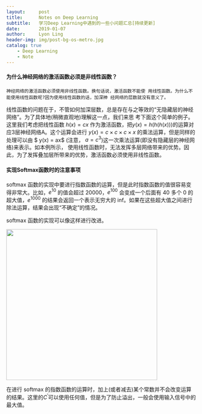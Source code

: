 ```yaml
---
layout:     post
title:      Notes on Deep Learning
subtitle:   学习Deep Learning中遇到的一些小问题汇总[持续更新]
date:       2019-01-07
author:     Lyon Ling
header-img: img/post-bg-os-metro.jpg
catalog: true
    - Deep Learning
    - Note
---
```




#### 为什么神经网络的激活函数必须是非线性函数？

	神经网络的激活函数必须使用非线性函数。换句话说，激活函数不能使 用线性函数。为什么不能使用线性函数呢?因为使用线性函数的话，加深神 经网络的层数就没有意义了。

​	线性函数的问题在于，不管如何加深层数，总是存在与之等效的“无隐藏层的神经网络”。为了具体地(稍微直观地)理解这一点，我们来思 考下面这个简单的例子。这里我们考虑把线性函数 $h(x) = cx$ 作为激活函数，把$y(x) = h(h(h(x)))$的运算对应3层神经网络A。这个运算会进行 $y(x) = c × c × c × x$ 的乘法运算，但是同样的处理可以由 $ y(x) = ax$ (注意， $a = c^3$)这一次乘法运算(即没有隐藏层的神经网络)来表示。如本例所示， 使用线性函数时，无法发挥多层网络带来的优势。因此，为了发挥叠加层所带来的优势，激活函数必须使用非线性函数。 

#### 实现Softmax函数时的注意事项

softmax 函数的实现中要进行指数函数的运算，但是此时指数函数的值很容易变得非常大。比如，$e^{10}$ 的值会超过 20000，$e^{100}$ 会变成一个后面有 40 多个 0 的超大值，$e^{1000}$ 的结果会返回一个表示无穷大的 inf。如果在这些超大值之间进行除法运算，结果会出现“不确定”的情况。

softmax 函数的实现可以像这样进行改进。

<img src="https://ws3.sinaimg.cn/large/006tNc79gy1fyya09c0kkj30m40c8dhb.jpg" width=400 />

在进行 softmax 的指数函数的运算时，加上(或者减去)某个常数并不会改变运算的结果。这里的$C^{\prime}​$可以使用任何值，但是为了防止溢出，一般会使用输入信号中的最大值。